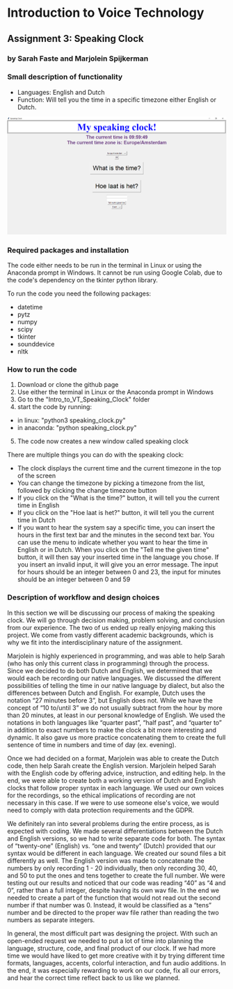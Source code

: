 # Introduction to Voice Technology
## Assignment 3: Speaking Clock
### by Sarah Faste and Marjolein Spijkerman

### Small description of functionality
- Languages: English and Dutch
- Function: Will tell you the time in a specific timezone either English or Dutch.

![speaking_clock.png](https://github.com/MarjoleinSpijkerman/Intro_to_VT_Speaking_Clock/blob/main/images/speaking_clock.png)

### Required packages and installation
The code either needs to be run in the terminal in Linux or using the Anaconda prompt in Windows. It cannot be run using Google Colab, due to the code's dependency on the tkinter python library. 

To run the code you need the following packages:
- datetime
- pytz
- numpy
- scipy
- tkinter
- sounddevice
- nltk 

### How to run the code
1. Download or clone the github page
2. Use either the terminal in Linux or the Anaconda prompt in Windows
3. Go to the "Intro_to_VT_Speaking_Clock" folder
4. start the code by running:
- in linux: "python3 speaking_clock.py"
- in anaconda: "python speaking_clock.py"
5. The code now creates a new window called speaking clock

There are multiple things you can do with the speaking clock:
- The clock displays the current time and the current timezone in the top of the screen
- You can change the timezone by picking a timezone from the list, followed by clicking the change timezone button
- If you click on the "What is the time?" button, it will tell you the current time in English
- If you click on the "Hoe laat is het?" button, it will tell you the current time in Dutch
- If you want to hear the system say a specific time, you can insert the hours in the first text bar and the minutes in the second text bar. You can use the menu to indicate whether you want to hear the time in English or in Dutch. When you click on the "Tell me the given time" button, it will then say your inserted time in the language you chose. If you insert an invalid input, it will give you an error message. The input for hours should be an integer between 0 and 23, the input for minutes should be an integer between 0 and 59


### Description of workflow and design choices


  In this section we will be discussing our process of making the speaking clock. We will go through decision making, problem solving, and conclusion from our experience. The two of us ended up really enjoying making this project. We come from vastly different academic backgrounds, which is why we fit into the interdisciplinary nature of the assignment. 
  
  
  Marjolein is highly experienced in programming, and was able to help Sarah (who has only this current class in programming) through the process. Since we decided to do both Dutch and English, we determined that we would each be recording our native languages. We discussed the different possibilities of telling the time in our native language by dialect, but also the differences between Dutch and English. For example, Dutch uses the notation “27 minutes before 3”, but English does not. While we have the concept of “10 to/until 3” we do not usually subtract from the hour by more than 20 minutes, at least in our personal knowledge of English. We used the notations in both languages like “quarter past”, “half past”, and “quarter to” in addition to exact numbers to make the clock a bit more interesting and dynamic. It also gave us more practice concatenating them to create the full sentence of time in numbers and time of day (ex. evening). 
  
  
  Once we had decided on a format, Marjolein was able to create the Dutch code, then help Sarah create the English version. Marjolein helped Sarah with the English code by offering advice, instruction, and editing help. In the end, we were able to create both a working version of Dutch and English clocks that follow proper syntax in each language. We used our own voices for the recordings, so the ethical implications of recording are not necessary in this case. If we were to use someone else's voice, we would need to comply with data protection requirements and the GDPR. 
  
  
  We definitely ran into several problems during the entire process, as is expected with coding. We made several differentiations between the Dutch and English versions, so we had to write separate code for both. The syntax of “twenty-one” (English) vs. “one and twenty” (Dutch) provided that our syntax would be different in each language. We created our sound files a bit differently as well. The English version was made to concatenate the numbers by only recording 1 - 20 individually, then only recording 30, 40, and 50 to put the ones and tens together to create the full number. We were testing out our results and noticed that our code was reading “40” as “4 and 0”, rather than a full integer, despite having its own wav file. In the end we needed to create a part of the function that would not read out the second number if that number was 0. Instead, it would be classified as a “tens” number and be directed to the proper wav file rather than reading the two numbers as separate integers. 
  
  
  In general, the most difficult part was designing the project. With such an open-ended request we needed to put a lot of time into planning the language, structure, code, and final product of our clock. If we had more time we would have liked to get more creative with it by trying different time formats, languages, accents, colorful interaction, and fun audio additions. In the end, it was especially rewarding to work on our code, fix all our errors, and hear the correct time reflect back to us like we planned. 



